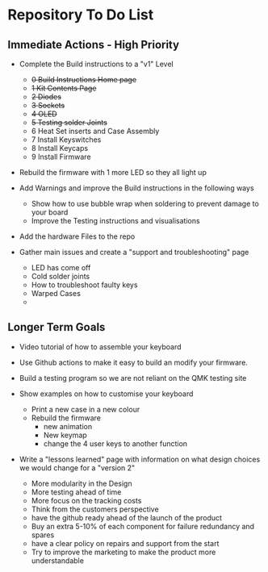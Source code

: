 # Repository To Do List 

## Immediate Actions - High Priority 
- Complete the Build instructions to a "v1" Level 
    - ~~0 Build Instructions Home page~~
    - ~~1 Kit Contents Page~~
    - ~~2 Diodes~~
    - ~~3 Sockets~~
    - ~~4 OLED~~
    - ~~5 Testing solder Joints~~
    - 6 Heat Set inserts and Case Assembly
    - 7 Install Keyswitches 
    - 8 Install Keycaps 
    - 9 Install Firmware 

- Rebuild the firmware with 1 more LED so they all light up

- Add Warnings and improve the Build instructions in the following ways 
    - Show how to use bubble wrap when soldering to prevent damage to your board 
    - Improve the Testing instructions and visualisations 
    
- Add the hardware Files to the repo 

- Gather main issues and create a "support and troubleshooting" page 
    - LED has come off 
    - Cold solder joints 
    - How to troubleshoot faulty keys 
    - Warped Cases 
    - 


## Longer Term Goals 

- Video tutorial of how to assemble your keyboard

- Use Github actions to make it easy to build an modify your firmware. 

- Build a testing program so we are not reliant on the QMK testing site 

- Show examples on how to customise your keyboard 
    - Print a new case in a new colour 
    - Rebuild the firmware 
        - new animation 
        - New keymap
        - change the 4 user keys to another function

- Write a "lessons learned" page with information on what design choices we would change for a "version 2" 
    - More modularity in the Design 
    - More testing ahead of time 
    - More focus on the tracking costs 
    - Think from the customers perspective
    - have the github ready ahead of the launch of the product 
    - Buy an extra 5-10% of each component for failure redundancy and spares 
    - have a clear policy on repairs and support from the start 
    - Try to improve the marketing to make the product more understandable

